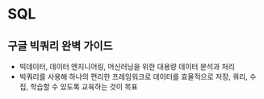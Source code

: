 # SQL

## 구글 빅쿼리 완벽 가이드
- 빅데이터, 데이터 엔지니어링, 머신러닝을 위한 대용량 데이터 분석과 처리
- 빅쿼리를 사용해 하나의 편리한 프레임워크로 데이터를 효율적으로 저장, 쿼리, 수집, 학습할 수 있도록 교육하는 것이 목표
